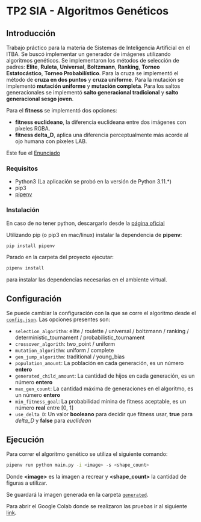 # TP2 SIA - Algoritmos Genéticos

## Introducción

Trabajo práctico para la materia de Sistemas de Inteligencia Artificial en el ITBA. Se buscó implementar un generador de imágenes utilizando algoritmos genéticos. 
Se implementaron los métodos de selección de padres: **Elite**, **Ruleta**, **Universal**, **Boltzmann**, **Ranking**, **Torneo Estatocástico**, **Torneo Probabilístico**.
Para la cruza se implementó el método de **cruza en dos puntos** y **cruza uniforme**.
Para la mutación se implementó **mutación uniforme** y **mutación completa**.
Para los saltos generacionales se implementó **salto generacional tradicional** y **salto generacional sesgo joven**.

Para el **fitness** se implementó dos opciones:
- **fitness euclideano**, la diferencia euclideana entre dos imágenes con píxeles RGBA.
- **fitness delta_D**, aplica una diferencia perceptualmente más acorde al ojo humana con píxeles LAB.

Este fue el [Enunciado](docs/Enunciado%20TP2.pdf)

### Requisitos

- Python3 (La aplicación se probó en la versión de Python 3.11.*)
- pip3
- [pipenv](https://pypi.org/project/pipenv)

### Instalación

En caso de no tener python, descargarlo desde la [página oficial](https://www.python.org/downloads/release/python-3119/)

Utilizando pip (o pip3 en mac/linux) instalar la dependencia de **pipenv**:

```sh
pip install pipenv
```

Parado en la carpeta del proyecto ejecutar:

```sh
pipenv install
```

para instalar las dependencias necesarias en el ambiente virtual.

## Configuración
Se puede cambiar la configuración con la que se corre el algoritmo desde el [`config.json`](configs/config.json).
Las opciones presentes son:
- `selection_algorithm`: elite / roulette / universal / boltzmann / ranking / deterministic_tournament / probabilistic_tournament
- `crossover_algorith`: two_point / uniform
- `mutation_algorithm`: uniform / complete
- `gen_jump_algorithm`: traditional / young_bias
- `population_amount`: La población en cada generación, es un número **entero**
- `generated_child_amount`: La cantidad de hijos en cada generación, es un número **entero**
- `max_gen_count`: La cantidad máxima de generaciones en el algoritmo, es un número **entero**
- `min_fitness_goal`: La probabilidad mínina de fitness aceptable, es un número **real** entre [0, 1]
- `use_delta_D`: Un valor **booleano** para decidir que fitness usar, **true** para *delta_D* y **false** para *euclidean*

## Ejecución

Para correr el algoritmo genético se utiliza el siguiente comando:

```sh
pipenv run python main.py -i <image> -s <shape_count>
```

Donde **\<image>** es la imagen a recrear y **\<shape_count>** la cantidad de figuras a utilizar.

Se guardará la imagen generada en la carpeta [`generated`](generated).

Para abrir el Google Colab donde se realizaron las pruebas ir al siguiente [link](https://colab.research.google.com/drive/1o7iFwWaf3erb6Umz-UKPTcTTTLl2phjj?usp=sharing).